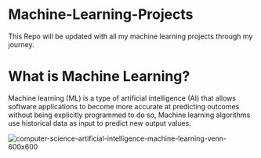 # Machine-Learning-Projects
This Repo will be updated with all my machine learning projects through my journey.
# What is Machine Learning?
Machine learning (ML) is a type of artificial intelligence (AI) that allows software applications to become more accurate at predicting outcomes without being explicitly programmed to do so, Machine learning algorithms use historical data as input to predict new output values.

![computer-science-artificial-intelligence-machine-learning-venn-600x600](https://user-images.githubusercontent.com/114780478/197634629-d44a9756-4872-4f13-9e0c-a7770fb086af.png)

 


